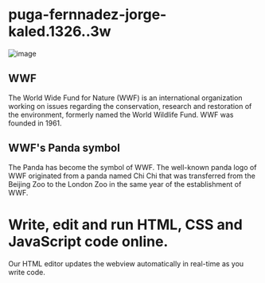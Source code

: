 # puga-fernnadez-jorge-kaled.1326..3w

![image](https://github.com/user-attachments/assets/c8486be8-6292-4539-bb2d-a6d7de713285)

<!-- 
Online HTML, CSS and JavaScript editor to run code online.
-->
<!DOCTYPE html>
<!DOCTYPE html>
<html>
<body>

<section>
  <h1>WWF</h1>
  <p>The World Wide Fund for Nature (WWF) is an international organization working on issues regarding the conservation, research and restoration of the environment, formerly named the World Wildlife Fund. WWF was founded in 1961.</p>
</section>

<section>
  <h1>WWF's Panda symbol</h1>
  <p>The Panda has become the symbol of WWF. The well-known panda logo of WWF originated from a panda named Chi Chi that was transferred from the Beijing Zoo to the London Zoo in the same year of the establishment of WWF.</p>
</section>

</body>
</html>

<html lang="en">

<head>
  <meta charset="UTF-8" />
  <meta name="viewport" content="width=device-width, initial-scale=1.0" />
  <link rel="stylesheet" href="style.css" />
  <title>Browser</title>
</head>

<body>
  <h1>
    Write, edit and run HTML, CSS and JavaScript code online.
  </h1>
  <p>
    Our HTML editor updates the webview automatically in real-time as you write code.
  </p>
  <script src="script.js"></script>
</body>

</html>
